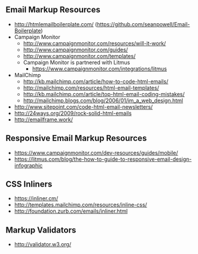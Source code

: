 ## Email Markup Resources

* http://htmlemailboilerplate.com/ (https://github.com/seanpowell/Email-Boilerplate)
* Campaign Monitor
	* http://www.campaignmonitor.com/resources/will-it-work/
	* http://www.campaignmonitor.com/guides/
	* http://www.campaignmonitor.com/templates/
	* Campaign Monitor is partnered with Litmus
		* https://www.campaignmonitor.com/integrations/litmus
* MailChimp
	* http://kb.mailchimp.com/article/how-to-code-html-emails/
	* http://mailchimp.com/resources/html-email-templates/
	* http://kb.mailchimp.com/article/top-html-email-coding-mistakes/
	* http://mailchimp.blogs.com/blog/2006/01/im_a_web_design.html
* http://www.sitepoint.com/code-html-email-newsletters/
* http://24ways.org/2009/rock-solid-html-emails
* http://emailframe.work/

## Responsive Email Markup Resources

* https://www.campaignmonitor.com/dev-resources/guides/mobile/
* https://litmus.com/blog/the-how-to-guide-to-responsive-email-design-infographic

## CSS Inliners

* https://inliner.cm/
* http://templates.mailchimp.com/resources/inline-css/
* http://foundation.zurb.com/emails/inliner.html

## Markup Validators

* http://validator.w3.org/
